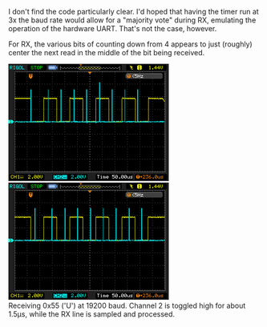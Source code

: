 I don't find the code particularly clear.  I'd hoped that having the timer run at 3x the baud rate would allow for a "majority vote" during RX, emulating the operation of the hardware UART.  That's not the case, however.

For RX, the various bits of counting down from 4 appears to just (roughly) center the next read in the middle of the bit being received.

![oscope capture: RX with timer, early detection of start](RX_with_timer_early.png)  
![oscope capture: RX with timer, late detection of start](RX_with_timer_late.png)  
Receiving 0x55 ('U') at 19200 baud.  Channel 2 is toggled high for about 1.5µs, while the RX line is sampled and processed.  